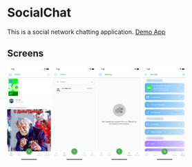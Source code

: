 # SocialChat

This is a social network chatting application. <a href=""> Demo App </a><br>

## Screens
<img src="/screens/ios_10.png" width="20%"/>  <img src="/screens/ios_11.png" width="20%"/>  <img src="/screens/ios_12.png" width="20%"/>  <img src="/screens/ios_13.png" width="20%"/><br>
